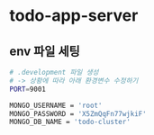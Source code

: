 # todo-app-server

## env 파일 세팅

```bash
# .development 파일 생성
# -> 상황에 따라 아래 환경변수 수정하기
PORT=9001

MONGO_USERNAME = 'root'
MONGO_PASSWORD = 'X5ZmQqFn77wjkiF'
MONGO_DB_NAME = 'todo-cluster'

```
